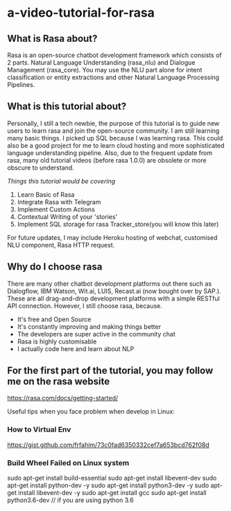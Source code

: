 # a-video-tutorial-for-rasa
## What is Rasa about?
Rasa is an open-source chatbot development framework which consists of 2 parts. Natural Language Understanding (rasa_nlu) and Dialogue Management (rasa_core). You may use the NLU part alone for intent classification or entity extractions and other Natural Language Processing Pipelines. 

## What is this tutorial about?
Personally, I still a tech newbie, the purpose of this tutorial is to guide new users to learn rasa and join the open-source community. I am still learning many basic things. I picked up SQL because I was learning rasa. This could also be a good project for me to learn cloud hosting and more sophisticated language understanding pipeline. Also, due to the frequent update from rasa, many old tutorial videos (before rasa 1.0.0) are obsolete or more obscure to understand.

*Things this tutorial would be covering*
1. Learn Basic of Rasa 
2. Integrate Rasa with Telegram 
3. Implement Custom Actions
4. Contextual Writing of your 'stories'
5. Implement SQL storage for rasa Tracker_store(you will know this later)

For future updates, I may include Heroku hosting of webchat, customised NLU component, Rasa HTTP request.

## Why do I choose rasa  
There are many other chatbot development platforms out there such as Dialogflow, IBM Watson, Wit.ai, LUIS, Recast.ai (now bought over by SAP.). These are all drag-and-drop development platforms with a simple RESTful API connection.
However, I still choose rasa, because.
- It's free and Open Source
- It's constantly improving and making things better 
- The developers are super active in the community chat 
- Rasa is highly customisable
- I actually code here and learn about NLP

## For the first part of the tutorial, you may follow me on the rasa website
https://rasa.com/docs/getting-started/


Useful tips when you face problem when develop in Linux:

### How to Virtual Env
https://gist.github.com/frfahim/73c0fad6350332cef7a653bcd762f08d

### Build Wheel Failed on Linux system
sudo apt-get install build-essential
sudo apt-get install libevent-dev
sudo apt-get install python-dev -y
sudo apt-get install python3-dev -y 
sudo apt-get install libevent-dev -y 
sudo apt-get install gcc
sudo apt-get install python3.6-dev // if you are using python 3.6 
